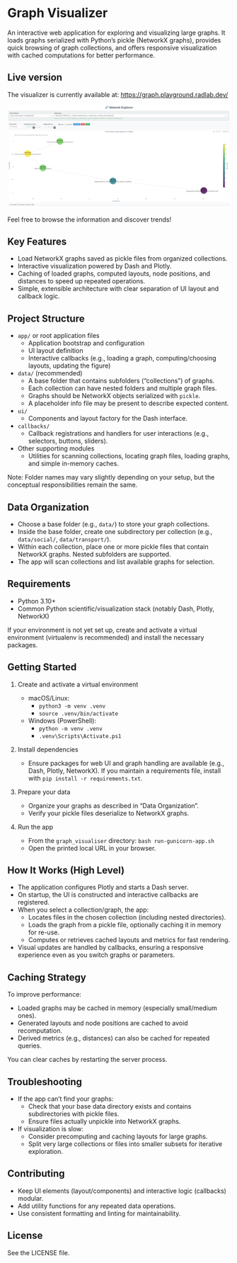 # Graph Visualizer

An interactive web application for exploring and visualizing large graphs. 
It loads graphs serialized with Python’s pickle (NetworkX graphs), 
provides quick browsing of graph collections, and offers responsive 
visualization with cached computations for better performance.

## Live version

The visualizer is currently available at: https://graph.playground.radlab.dev/

<p align="center">
  <img src="graph_visualiser/assets/images/explorer-sample.jpeg" alt="explorer-sample.png">
</p>

Feel free to browse the information and discover trends!

## Key Features

- Load NetworkX graphs saved as pickle files from organized collections.
- Interactive visualization powered by Dash and Plotly.
- Caching of loaded graphs, computed layouts, node positions, and distances to speed up repeated operations.
- Simple, extensible architecture with clear separation of UI layout and callback logic.

## Project Structure

- `app/` or root application files
    - Application bootstrap and configuration
    - UI layout definition
    - Interactive callbacks (e.g., loading a graph, computing/choosing layouts, updating the figure)
- `data/` (recommended)
    - A base folder that contains subfolders (“collections”) of graphs.
    - Each collection can have nested folders and multiple graph files.
    - Graphs should be NetworkX objects serialized with `pickle`.
    - A placeholder info file may be present to describe expected content.
- `ui/`
    - Components and layout factory for the Dash interface.
- `callbacks/`
    - Callback registrations and handlers for user interactions (e.g., selectors, buttons, sliders).
- Other supporting modules
    - Utilities for scanning collections, locating graph files, loading graphs, and simple in-memory caches.

Note: Folder names may vary slightly depending on your setup, but the conceptual responsibilities remain the same.

## Data Organization

- Choose a base folder (e.g., `data/`) to store your graph collections.
- Inside the base folder, create one subdirectory per collection (e.g., `data/social/`, `data/transport/`).
- Within each collection, place one or more pickle files that contain NetworkX graphs. Nested subfolders are supported.
- The app will scan collections and list available graphs for selection.

## Requirements

- Python 3.10+
- Common Python scientific/visualization stack (notably Dash, Plotly, NetworkX)

If your environment is not yet set up, create and activate a virtual environment 
(virtualenv is recommended) and install the necessary packages.

## Getting Started

1. Create and activate a virtual environment
    - macOS/Linux:
        - `python3 -m venv .venv`
        - `source .venv/bin/activate`
    - Windows (PowerShell):
        - `python -m venv .venv`
        - `.venv\Scripts\Activate.ps1`

2. Install dependencies
    - Ensure packages for web UI and graph handling are available (e.g., Dash, Plotly, NetworkX). If you maintain a requirements file, install with `pip install -r requirements.txt`.

3. Prepare your data
    - Organize your graphs as described in “Data Organization”.
    - Verify your pickle files deserialize to NetworkX graphs.

4. Run the app
    - From the `graph_visualiser` directory: `bash run-gunicorn-app.sh`
    - Open the printed local URL in your browser.

## How It Works (High Level)

- The application configures Plotly and starts a Dash server.
- On startup, the UI is constructed and interactive callbacks are registered.
- When you select a collection/graph, the app:
    - Locates files in the chosen collection (including nested directories).
    - Loads the graph from a pickle file, optionally caching it in memory for re-use.
    - Computes or retrieves cached layouts and metrics for fast rendering.
- Visual updates are handled by callbacks, ensuring a responsive experience even as you switch graphs or parameters.

## Caching Strategy

To improve performance:
- Loaded graphs may be cached in memory (especially small/medium ones).
- Generated layouts and node positions are cached to avoid recomputation.
- Derived metrics (e.g., distances) can also be cached for repeated queries.

You can clear caches by restarting the server process.

## Troubleshooting

- If the app can’t find your graphs:
    - Check that your base data directory exists and contains subdirectories with pickle files.
    - Ensure files actually unpickle into NetworkX graphs.
- If visualization is slow:
    - Consider precomputing and caching layouts for large graphs.
    - Split very large collections or files into smaller subsets for iterative exploration.

## Contributing

- Keep UI elements (layout/components) and interactive logic (callbacks) modular.
- Add utility functions for any repeated data operations.
- Use consistent formatting and linting for maintainability.

## License

See the LICENSE file.